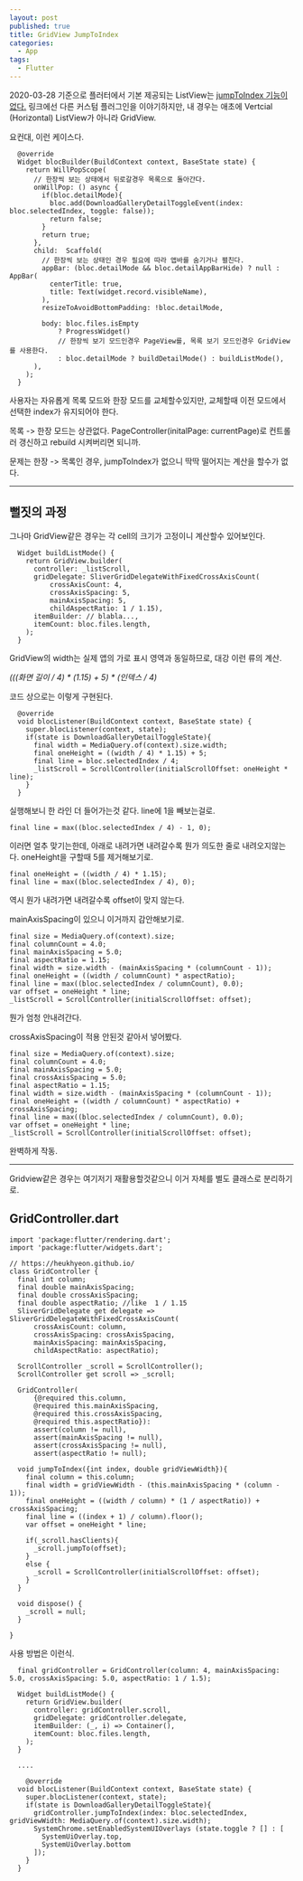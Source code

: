 ```yaml
---
layout: post
published: true
title: GridView JumpToIndex
categories:
  - App
tags:
  - Flutter
---
```

2020-03-28 기준으로 플러터에서 기본 제공되는 ListView는 [jumpToIndex 기능이 없다.](https://stackoverflow.com/questions/54039684/flutter-listview-scroll-to-index-not-available)
링크에선 다른 커스텀 플러그인을 이야기하지만, 내 경우는 애초에 Vertcial (Horizontal) ListView가 아니라 GridView.


요컨대, 이런 케이스다.

```
  @override
  Widget blocBuilder(BuildContext context, BaseState state) {
    return WillPopScope(
      // 한장씩 보는 상태에서 뒤로갈경우 목록으로 돌아간다.
      onWillPop: () async {
        if(bloc.detailMode){
          bloc.add(DownloadGalleryDetailToggleEvent(index: bloc.selectedIndex, toggle: false));
          return false;
        }
        return true;
      },
      child:  Scaffold(
        // 한장씩 보는 상태인 경우 필요에 따라 앱바를 숨기거나 펼친다.
        appBar: (bloc.detailMode && bloc.detailAppBarHide) ? null : AppBar(
          centerTitle: true,
          title: Text(widget.record.visibleName),
        ),
        resizeToAvoidBottomPadding: !bloc.detailMode,
        
        body: bloc.files.isEmpty
            ? ProgressWidget()
            // 한장씩 보기 모드인경우 PageView를, 목록 보기 모드인경우 GridView를 사용한다.
            : bloc.detailMode ? buildDetailMode() : buildListMode(),
      ),
    );
  }
```
사용자는 자유롭게 목록 모드와 한장 모드를 교체할수있지만, 교체할때 이전 모드에서 선택한 index가 유지되어야 한다.

목록 -> 한장 모드는 상관없다. PageController(initalPage: currentPage)로 컨트롤러 갱신하고 rebuild 시켜버리면 되니까.

문제는 한장 -> 목록인 경우, jumpToIndex가 없으니 딱딱 떨어지는 계산을 할수가 없다.

    
    
    
***

## 뻘짓의 과정

그나마 GridView같은 경우는 각 cell의 크기가 고정이니 계산할수 있어보인다.

```
  Widget buildListMode() {
    return GridView.builder(
      controller: _listScroll,
      gridDelegate: SliverGridDelegateWithFixedCrossAxisCount(
          crossAxisCount: 4,
          crossAxisSpacing: 5,
          mainAxisSpacing: 5,
          childAspectRatio: 1 / 1.15),
      itemBuilder: // blabla...,
      itemCount: bloc.files.length,
    );
  }
```

GridView의 width는 실제 앱의 가로 표시 영역과 동일하므로, 대강 이런 류의 계산.

_(((화면 길이 / 4) * (1.15) + 5) * (인덱스 / 4)_

코드 상으로는 이렇게 구현된다.

```
  @override
  void blocListener(BuildContext context, BaseState state) {
    super.blocListener(context, state);
    if(state is DownloadGalleryDetailToggleState){
      final width = MediaQuery.of(context).size.width;
      final oneHeight = ((width / 4) * 1.15) + 5;
      final line = bloc.selectedIndex / 4;
      _listScroll = ScrollController(initialScrollOffset: oneHeight * line);
    }
  }
```

실행해보니 한 라인 더 들어가는것 같다. line에 1을 빼보는걸로.

```
final line = max((bloc.selectedIndex / 4) - 1, 0);
```

이러면 얼추 맞기는한데, 아래로 내려가면 내려갈수록 뭔가 의도한 줄로 내려오지않는다. oneHeight을 구할때 5를 제거해보기로.

```
final oneHeight = ((width / 4) * 1.15);
final line = max((bloc.selectedIndex / 4), 0);
```

역시 뭔가 내려가면 내려갈수록 offset이 맞지 않는다.


mainAxisSpacing이 있으니 이거까지 감안해보기로.


```
final size = MediaQuery.of(context).size;
final columnCount = 4.0;
final mainAxisSpacing = 5.0;
final aspectRatio = 1.15;
final width = size.width - (mainAxisSpacing * (columnCount - 1));
final oneHeight = ((width / columnCount) * aspectRatio);
final line = max((bloc.selectedIndex / columnCount), 0.0);
var offset = oneHeight * line;
_listScroll = ScrollController(initialScrollOffset: offset);
```

뭔가 엄청 안내려간다.


crossAxisSpacing이 적용 안된것 같아서 넣어봤다.

```
final size = MediaQuery.of(context).size;
final columnCount = 4.0;
final mainAxisSpacing = 5.0;
final crossAxisSpacing = 5.0;
final aspectRatio = 1.15;
final width = size.width - (mainAxisSpacing * (columnCount - 1));
final oneHeight = ((width / columnCount) * aspectRatio) + crossAxisSpacing;
final line = max((bloc.selectedIndex / columnCount), 0.0);
var offset = oneHeight * line;
_listScroll = ScrollController(initialScrollOffset: offset);
```

완벽하게 작동.

***


Gridview같은 경우는 여기저기 재활용할것같으니 이거 자체를 별도 클래스로 분리하기로.


## GridController.dart
```
import 'package:flutter/rendering.dart';
import 'package:flutter/widgets.dart';

// https://heukhyeon.github.io/
class GridController {
  final int column;
  final double mainAxisSpacing;
  final double crossAxisSpacing;
  final double aspectRatio; //like  1 / 1.15
  SliverGridDelegate get delegate => SliverGridDelegateWithFixedCrossAxisCount(
      crossAxisCount: column,
      crossAxisSpacing: crossAxisSpacing,
      mainAxisSpacing: mainAxisSpacing,
      childAspectRatio: aspectRatio);

  ScrollController _scroll = ScrollController();
  ScrollController get scroll => _scroll;

  GridController(
      {@required this.column,
      @required this.mainAxisSpacing,
      @required this.crossAxisSpacing,
      @required this.aspectRatio}):
      assert(column != null),
      assert(mainAxisSpacing != null),
      assert(crossAxisSpacing != null),
      assert(aspectRatio != null);

  void jumpToIndex({int index, double gridViewWidth}){
    final column = this.column;
    final width = gridViewWidth - (this.mainAxisSpacing * (column - 1));
    final oneHeight = ((width / column) * (1 / aspectRatio)) + crossAxisSpacing;
    final line = ((index + 1) / column).floor();
    var offset = oneHeight * line;

    if(_scroll.hasClients){
      _scroll.jumpTo(offset);
    }
    else {
      _scroll = ScrollController(initialScrollOffset: offset);
    }
  }
  
  void dispose() {
    _scroll = null;
  }

}

```

사용 방법은 이런식.


```
  final gridController = GridController(column: 4, mainAxisSpacing: 5.0, crossAxisSpacing: 5.0, aspectRatio: 1 / 1.5);

  Widget buildListMode() {
    return GridView.builder(
      controller: gridController.scroll,
      gridDelegate: gridController.delegate,
      itemBuilder: (_, i) => Container(),
      itemCount: bloc.files.length,
    );
  }
  
  ....
  
    @override
  void blocListener(BuildContext context, BaseState state) {
    super.blocListener(context, state);
    if(state is DownloadGalleryDetailToggleState){
      gridController.jumpToIndex(index: bloc.selectedIndex, gridViewWidth: MediaQuery.of(context).size.width);
      SystemChrome.setEnabledSystemUIOverlays (state.toggle ? [] : [
        SystemUiOverlay.top,
        SystemUiOverlay.bottom
      ]);
    }
  }
```
